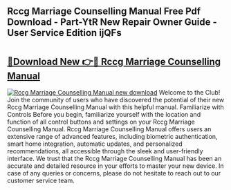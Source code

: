 ## Rccg Marriage Counselling Manual Free Pdf Download - Part-YtR New Repair Owner Guide - User Service Edition ijQFs

# <h2><a href="http://cf17333.oget.top/?id=Rccg+Marriage+Counselling+Manual">🔗Download New 👉🔴 Rccg Marriage Counselling Manual</a></h2>

[![Rccg Marriage Counselling Manual new download](https://i.imgur.com/5g1atiW.png)](http://cf17333.oget.top/?id=Rccg+Marriage+Counselling+Manual)
Welcome to the Club! Join the community of users who have discovered the potential of their new Rccg Marriage Counselling Manual with this helpful manual. Familiarize with Controls Before you begin, familiarize yourself with the location and function of all control buttons and settings on your Rccg Marriage Counselling Manual. Rccg Marriage Counselling Manual offers users an extensive range of advanced features, including biometric authentication, smart home integration, automatic updates, and personalized recommendations, all accessible through the sleek and user-friendly interface. We trust that the Rccg Marriage Counselling Manual has been an accurate and detailed resource in your efforts to master your new device. In case of any queries or concerns, please do not hesitate to reach out to our customer service team.
